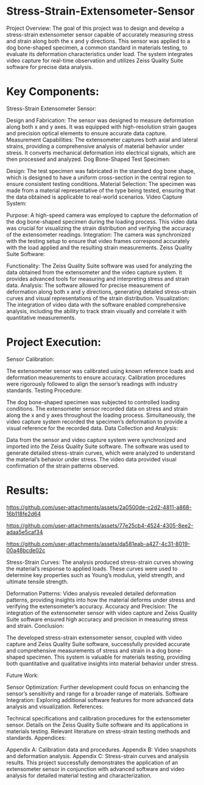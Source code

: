 # Stress-Strain-Extensometer-Sensor
Project Overview:
The goal of this project was to design and develop a stress-strain extensometer sensor capable of accurately measuring stress and strain along both the x and y directions. This sensor was applied to a dog bone-shaped specimen, a common standard in materials testing, to evaluate its deformation characteristics under load. The system integrates video capture for real-time observation and utilizes Zeiss Quality Suite software for precise data analysis.

# Key Components:

Stress-Strain Extensometer Sensor:

Design and Fabrication: The sensor was designed to measure deformation along both x and y axes. It was equipped with high-resolution strain gauges and precision optical elements to ensure accurate data capture.
Measurement Capabilities: The extensometer captures both axial and lateral strains, providing a comprehensive analysis of material behavior under stress. It converts mechanical deformation into electrical signals, which are then processed and analyzed.
Dog Bone-Shaped Test Specimen:

Design: The test specimen was fabricated in the standard dog bone shape, which is designed to have a uniform cross-section in the central region to ensure consistent testing conditions.
Material Selection: The specimen was made from a material representative of the type being tested, ensuring that the data obtained is applicable to real-world scenarios.
Video Capture System:

Purpose: A high-speed camera was employed to capture the deformation of the dog bone-shaped specimen during the loading process. This video data was crucial for visualizing the strain distribution and verifying the accuracy of the extensometer readings.
Integration: The camera was synchronized with the testing setup to ensure that video frames correspond accurately with the load applied and the resulting strain measurements.
Zeiss Quality Suite Software:




Functionality: The Zeiss Quality Suite software was used for analyzing the data obtained from the extensometer and the video capture system. It provides advanced tools for measuring and interpreting stress and strain data.
Analysis: The software allowed for precise measurement of deformation along both x and y directions, generating detailed stress-strain curves and visual representations of the strain distribution.
Visualization: The integration of video data with the software enabled comprehensive analysis, including the ability to track strain visually and correlate it with quantitative measurements.
# Project Execution:

Sensor Calibration:

The extensometer sensor was calibrated using known reference loads and deformation measurements to ensure accuracy. Calibration procedures were rigorously followed to align the sensor’s readings with industry standards.
Testing Procedure:

The dog bone-shaped specimen was subjected to controlled loading conditions. The extensometer sensor recorded data on stress and strain along the x and y axes throughout the loading process.
Simultaneously, the video capture system recorded the specimen’s deformation to provide a visual reference for the recorded data.
Data Collection and Analysis:

Data from the sensor and video capture system were synchronized and imported into the Zeiss Quality Suite software.
The software was used to generate detailed stress-strain curves, which were analyzed to understand the material’s behavior under stress. The video data provided visual confirmation of the strain patterns observed.
# Results:




https://github.com/user-attachments/assets/2a0500de-c2d2-4811-a868-16b118fe2d64




https://github.com/user-attachments/assets/77e25cb4-4524-4305-8ee2-adaa5e5caf34



https://github.com/user-attachments/assets/da581eab-a427-4c31-8019-00a48bcde02c





Stress-Strain Curves: The analysis produced stress-strain curves showing the material’s response to applied loads. These curves were used to determine key properties such as Young’s modulus, yield strength, and ultimate tensile strength.

Deformation Patterns: Video analysis revealed detailed deformation patterns, providing insights into how the material deforms under stress and verifying the extensometer’s accuracy.
Accuracy and Precision: The integration of the extensometer sensor with video capture and Zeiss Quality Suite software ensured high accuracy and precision in measuring stress and strain.
Conclusion:

The developed stress-strain extensometer sensor, coupled with video capture and Zeiss Quality Suite software, successfully provided accurate and comprehensive measurements of stress and strain in a dog bone-shaped specimen. This system is valuable for materials testing, providing both quantitative and qualitative insights into material behavior under stress.

Future Work:

Sensor Optimization: Further development could focus on enhancing the sensor’s sensitivity and range for a broader range of materials.
Software Integration: Exploring additional software features for more advanced data analysis and visualization.
References:

Technical specifications and calibration procedures for the extensometer sensor.
Details on the Zeiss Quality Suite software and its applications in materials testing.
Relevant literature on stress-strain testing methods and standards.
Appendices:

Appendix A: Calibration data and procedures.
Appendix B: Video snapshots and deformation analysis.
Appendix C: Stress-strain curves and analysis results.
This project successfully demonstrates the application of an extensometer sensor in conjunction with advanced software and video analysis for detailed material testing and characterization.
